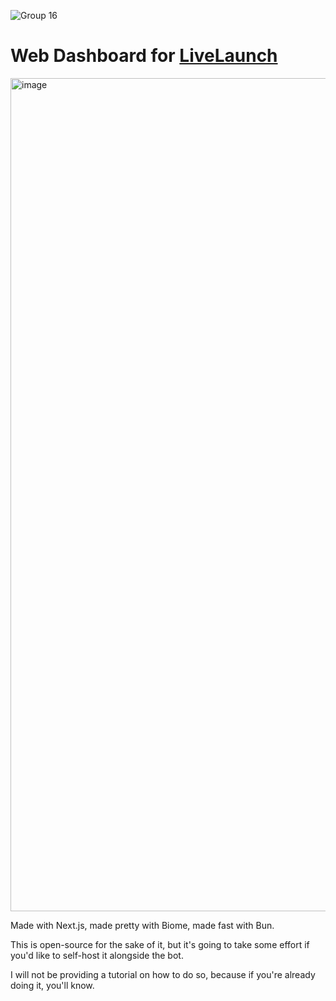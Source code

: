 ![Group 16](https://github.com/omznc/livelaunch-dashboard/assets/38432561/0c56a512-3487-475d-b790-25877c23a578)

# Web Dashboard for [LiveLaunch](https://github.com/juststephen/LiveLaunch)

<img width="2560" height="1333" alt="image" src="https://github.com/user-attachments/assets/0707085b-7821-4479-bd0e-61ef82b0e524" />

Made with Next.js, made pretty with Biome, made fast with Bun.

This is open-source for the sake of it, but it's going to take some effort if
you'd like to self-host it alongside the bot.

I will not be providing a tutorial on how to do so, because if you're already
doing it, you'll know.

